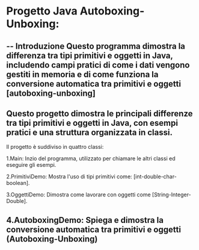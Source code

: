 # Progetto Java Autoboxing-Unboxing:
--
Introduzione
Questo programma dimostra la differenza tra tipi primitivi e oggetti in Java,
includendo campi pratici di come i dati vengono gestiti in memoria e di come
funziona la conversione automatica tra primitivi e oggetti [autoboxing-unboxing]
--
Questo progetto dimostra le principali differenze tra **tipi primitivi** e **oggetti** in Java,
con esempi pratici e una struttura organizzata in classi.
--
Il progetto è suddiviso in quattro classi:

1.Main: Inzio del programma, utilizzato per chiamare le altri classi ed eseguire gli esempi.

2.PrimitiviDemo: Mostra l'uso di tipi primitivi come: [int-double-char-boolean].

3.OggettiDemo: Dimostra come lavorare con oggetti come [String-Integer-Double].

4.AutoboxingDemo: Spiega e dimostra la conversione automatica tra primitivi e oggetti
                  (Autoboxing-Unboxing)
--
